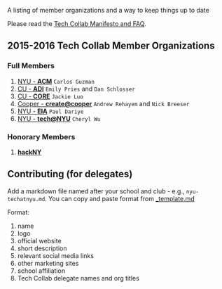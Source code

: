 A listing of member organizations and a way to keep things up to date

Please read the [Tech Collab Manifesto and FAQ](https://github.com/TechCollabNYC/manifesto).

## 2015-2016 Tech Collab Member Organizations

### Full Members

1. [NYU - **ACM**](nyu-acm.md) `Carlos Guzman`
2. [CU - **ADI**](cu-adi.md) `Emily Pries` and `Dan Schlosser`
3. [CU - **CORE**](cu-core.md) `Jackie Luo`
4. [Cooper - **create@cooper**](cooper-create.md) `Andrew Rehayem` and `Nick Breeser`
5. [NYU - **EIA**](nyu-eia.md) `Paul Dariye`
6. [NYU - **tech@NYU**](nyu-techatnyu.md) `Cheryl Wu`

### Honorary Members

1. [**hackNY**](hackny.md)

## Contributing (for delegates)

Add a markdown file named after your school and club - e.g., `nyu-techatnyu.md`. You can copy and paste format from [_template.md](_template.md)

Format:

1. name
2. logo
3. official website
4. short description
5. relevant social media links
6. other marketing sites
7. school affiliation
8. Tech Collab delegate names and org titles
